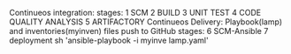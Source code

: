 Continueos integration:
   stages:
     1 SCM
     2 BUILD
     3 UNIT TEST
     4 CODE QUALITY ANALYSIS
     5 ARTIFACTORY 
Continueos Delivery: 
   Playbook(lamp) and inventories(myinven) files push to GitHub
    stages:
     6 SCM-Ansible
     7 deployment 
        sh 'ansible-playbook -i myinve lamp.yaml'


